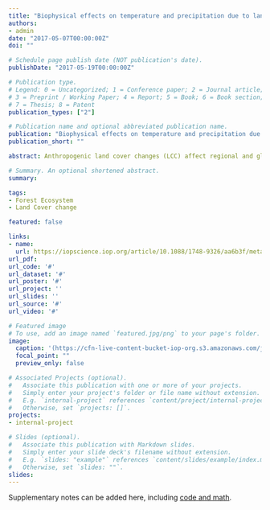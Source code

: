 ```yaml
---
title: "Biophysical effects on temperature and precipitation due to land cover change"
authors:
- admin
date: "2017-05-07T00:00:00Z"
doi: ""

# Schedule page publish date (NOT publication's date).
publishDate: "2017-05-19T00:00:00Z"

# Publication type.
# Legend: 0 = Uncategorized; 1 = Conference paper; 2 = Journal article;
# 3 = Preprint / Working Paper; 4 = Report; 5 = Book; 6 = Book section;
# 7 = Thesis; 8 = Patent
publication_types: ["2"]

# Publication name and optional abbreviated publication name.
publication: "Biophysical effects on temperature and precipitation due to land cover change"
publication_short: ""

abstract: Anthropogenic land cover changes (LCC) affect regional and global climate through biophysical variations of the surface energy budget mediated by albedo, evapotranspiration, and roughness. This change in surface energy budget may exacerbate or counteract biogeochemical greenhouse gas effects of LCC, with a large body of emerging assessments being produced, sometimes apparently contradictory. We reviewed the existing scientific literature with the objective to provide an overview of the state-of-the-knowledge of the biophysical LCC climate effects, in support of the assessment of mitigation/adaptation land policies. Out of the published studies that were analyzed, 28 papers fulfilled the eligibility criteria, providing surface air temperature and/or precipitation change with respect to LCC regionally and/or globally. We provide a synthesis of the signal, magnitude and uncertainty of temperature and precipitation changes in response to LCC biophysical effects by climate region (boreal/temperate/tropical) and by key land cover transitions. Model results indicate that a modification of biophysical processes at the land surface has a strong regional climate effect, and non-negligible global impact on temperature. Simulations experiments of large-scale (i.e. complete) regional deforestation lead to a mean reduction in precipitation in all regions, while air surface temperature increases in the tropics and decreases in boreal regions. The net global climate effects of regional deforestation are less certain. There is an overall consensus in the model experiments that the average global biophysical climate response to complete global deforestation is atmospheric cooling and drying. Observed estimates of temperature change following deforestation indicate a smaller effect than model-based regional estimates in boreal regions, comparable results in the tropics, and contrasting results in temperate regions. Regional/local biophysical effects following LCC are important for local climate, water cycle, ecosystems, their productivity and biodiversity, and thus important to consider in the formulation of adaptation policy. However before considering the inclusion of biophysical climate effects of LCC under the UNFCCC, science has to provide robust tools and methods for estimation of both country and global level effects.

# Summary. An optional shortened abstract.
summary:

tags:
- Forest Ecosystem
- Land Cover change

featured: false

links:
- name:
  url: https://iopscience.iop.org/article/10.1088/1748-9326/aa6b3f/meta
url_pdf:
url_code: '#'
url_dataset: '#'
url_poster: '#'
url_project: ''
url_slides: ''
url_source: '#'
url_video: '#'

# Featured image
# To use, add an image named `featured.jpg/png` to your page's folder.
image:
  caption: '(https://cfn-live-content-bucket-iop-org.s3.amazonaws.com/journals/1748-9326/12/5/053002/2/erlaa6b3ff1_online.jpg?AWSAccessKeyId=AKIAYDKQL6LTV7YY2HIK&Expires=1609198548&Signature=iP%2FE9kJAkg9E2TRR6lOZqAWiK1o%3D)'
  focal_point: ""
  preview_only: false

# Associated Projects (optional).
#   Associate this publication with one or more of your projects.
#   Simply enter your project's folder or file name without extension.
#   E.g. `internal-project` references `content/project/internal-project/index.md`.
#   Otherwise, set `projects: []`.
projects:
- internal-project

# Slides (optional).
#   Associate this publication with Markdown slides.
#   Simply enter your slide deck's filename without extension.
#   E.g. `slides: "example"` references `content/slides/example/index.md`.
#   Otherwise, set `slides: ""`.
slides:
---
```


Supplementary notes can be added here, including [code and math](https://sourcethemes.com/academic/docs/writing-markdown-latex/).
